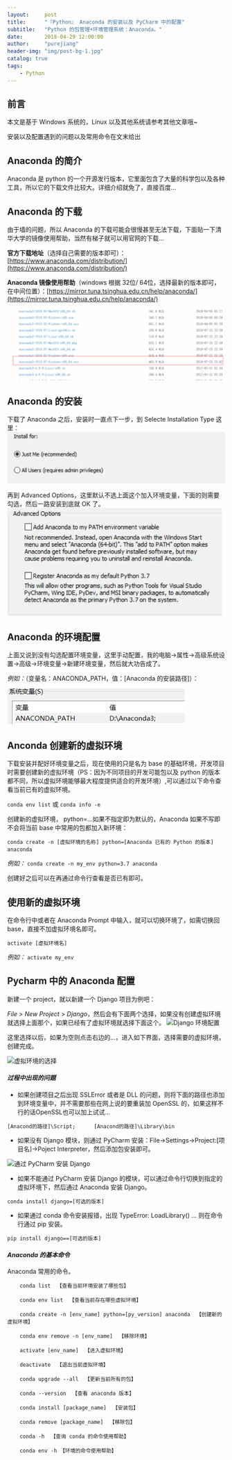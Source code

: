 ```yaml
---
layout:     post
title:      "『Python』 Anaconda 的安装以及 PyCharm 中的配置"
subtitle:   "Python 的包管理+环境管理系统：Anaconda。"
date:       2018-04-29 12:00:00
author:     "purejiang"
header-img: "img/post-bg-1.jpg"
catalog: true
tags:
    - Python
---
```



## 前言

本文是基于 Windows 系统的，Linux 以及其他系统请参考其他文章哦~ 

安装以及配置遇到的问题以及常用命令在文末给出


##  Anaconda 的简介

Anaconda 是 python 的一个开源发行版本，它里面包含了大量的科学包以及各种工具，所以它的下载文件比较大。详细介绍就免了，直接百度...

##  Anaconda 的下载

由于墙的问题，所以 Anaconda 的下载可能会很慢甚至无法下载，下面贴一下清华大学的镜像使用帮助，当然有梯子就可以用官网的下载...

**官方下载地址**（选择自己需要的版本即可）：
[https://www.anaconda.com/distribution/](https://www.anaconda.com/distribution/)

**Anaconda 镜像使用帮助**（windows 根据 32位/ 64位，选择最新的版本即可，在中间位置）：[https://mirror.tuna.tsinghua.edu.cn/help/anaconda/](https://mirror.tuna.tsinghua.edu.cn/help/anaconda/)

![windows 64位系统下载示例](/img/python/anconda_install/0.png)

## Anaconda 的安装

下载了 Anaconda 之后，安装时一直点下一步，到 Selecte Installation Type 这里：
![下面是所有用户都可以使用，但是有管理员](/img/python/anconda_install/1.jpg)

再到 Advanced Options，这里默认不选上面这个加入环境变量，下面的则需要勾选，然后一路安装到底就 OK 了。
![环境变量加入以及默认的Python版本](/img/python/anconda_install/2.jpg)


## Anaconda 的环境配置

上面又说到没有勾选配置环境变量，这里手动配置，我的电脑->属性->高级系统设置->高级->环境变量->新建环境变量，然后就大功告成了。

*例如：*（变量名：ANACONDA_PATH，值：[Anaconda 的安装路径]）：

![例子](/img/python/anconda_install/3.jpg)


## Anconda 创建新的虚拟环境

下载安装并配好环境变量之后，现在使用的只是名为 base 的基础环境，开发项目时需要创建新的虚拟环境（PS：因为不同项目的开发可能包以及 python 的版本都不同，所以虚拟环境能够最大程度提供适合的开发环境）,可以通过以下命令查看当前已有的虚拟环境。

`conda env list` 或 `conda info -e `

创建新的虚拟环境， python=...如果不指定即为默认的，Anaconda 如果不写即不会将当前 base 中常用的包都加入新环境：

```conda create -n [虚拟环境的名称] python=[Anaconda 已有的 Python 的版本] anaconda```

*例如：* ```conda create -n my_env python=3.7 anaconda```

创建好之后可以在再通过命令行查看是否已有即可。

## 使用新的虚拟环境

在命令行中或者在 Anaconda Prompt 中输入，就可以切换环境了，如需切换回 base，直接不加虚拟环境名即可。

```activate [虚拟环境名] ```

*例如：* ```activate my_env```

## Pycharm 中的 Anaconda 配置

新建一个 project，就以新建一个 Django 项目为例吧：

*File* > *New Project* > *Django*，然后会有下面两个选择，如果没有创建虚拟环境就选择上面那个，如果已经有了虚拟环境就选择下面这个。
![Django 环境配置](/img/python/anconda_install/4.jpg)

这里选择以后，如果为空则点击右边的...，进入如下界面，选择需要的虚拟环境，创建完成。

![虚拟环境的选择](/img/python/anconda_install/5.jpg)

#### *过程中出现的问题*

- 如果创建项目之后出现 SSLError 或者是 DLL 的问题，则将下面的路径也添加到环境变量中，并不需要那些在网上说的要重装加 OpenSSL 的，如果这样不行的话OpenSSL也可以加上试试...

```[Anacond的路径]\Script;      [Anacond的路径]\Library\bin```

- 如果没有 Django 模块，则通过 PyCharm 安装：File->Settings->Project:[项目名]->Poject Interpreter，然后添加包安装即可。

![通过 PyCharm 安装 Django](/img/python/anconda_install/6.jpg)


- 如果不能通过 PyCharm 安装 Django 的模块，可以通过命令行切换到指定的虚拟环境下，然后通过 Anaconda 安装 Django。

```conda install django=[可选的版本]```

- 如果通过 conda 命令安装报错，出现 TypeError: LoadLibrary() ... 则在命令行通过 pip 安装。

```pip install django==[可选的版本]```

#### *Anaconda 的基本命令*

Anaconda 常用的命令。

```
    conda list  【查看当前环境安装了哪些包】

    conda env list  【查看当前存在哪些虚拟环境】
    
    conda create -n [env_name] python=[py_version] anaconda  【创建新的虚拟环境】

    conda env remove -n [env_name]  【移除环境】

    activate [env_name]  【进入虚拟环境】

    deactivate  【退出当前虚拟环境】

    conda upgrade --all  【更新当前所有的包】

    conda --version  【查看 anaconda 版本】

    conda install [package_name]  【安装包】
    
    conda remove [package_name]  【移除包】

    conda -h  【查询 conda 的命令使用帮助】
    
    conda env -h 【环境的命令使用帮助】
```